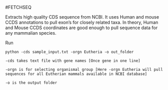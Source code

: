 #FETCHSEQ

Extracts high quality CDS sequence from NCBI. It uses Human and mouse CCDS annotations to pull exon’s for closely related taxa. In theory, Human and Mouse CCDS coordinates are good enough to pull sequence data for any mammalian species.

Run
```
python -cds sample_input.txt -orgn Eutheria -o out_folder
```
```
-cds takes text file with gene names [Once gene in one line]
```
```
-orgn is for selecting organismal group [Here -orgn Eutheria will pull sequences for all Eutherian mammals available in NCBI database]
```
```
-o is the output folder
```